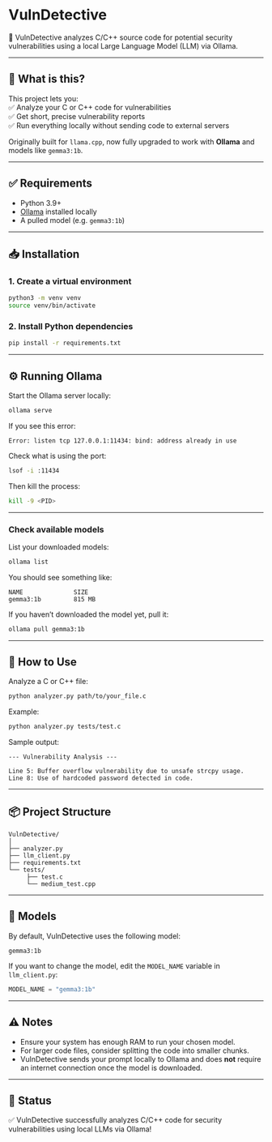 # VulnDetective

🔎 VulnDetective analyzes C/C++ source code for potential security vulnerabilities using a local Large Language Model (LLM) via Ollama.

---

## 🚀 What is this?

This project lets you:  
✅ Analyze your C or C++ code for vulnerabilities  
✅ Get short, precise vulnerability reports  
✅ Run everything locally without sending code to external servers

Originally built for `llama.cpp`, now fully upgraded to work with **Ollama** and models like `gemma3:1b`.

---

## ✅ Requirements

- Python 3.9+
- [Ollama](https://ollama.com/download) installed locally
- A pulled model (e.g. `gemma3:1b`)

---

## 📥 Installation

### 1. Create a virtual environment

```bash
python3 -m venv venv
source venv/bin/activate
```

### 2. Install Python dependencies

```bash
pip install -r requirements.txt
```

---

## ⚙️ Running Ollama

Start the Ollama server locally:

```bash
ollama serve
```

If you see this error:

```
Error: listen tcp 127.0.0.1:11434: bind: address already in use
```

Check what is using the port:

```bash
lsof -i :11434
```

Then kill the process:

```bash
kill -9 <PID>
```

---

### Check available models

List your downloaded models:

```bash
ollama list
```

You should see something like:

```
NAME              SIZE
gemma3:1b         815 MB
```

If you haven’t downloaded the model yet, pull it:

```bash
ollama pull gemma3:1b
```

---

## 🔧 How to Use

Analyze a C or C++ file:

```bash
python analyzer.py path/to/your_file.c
```

Example:

```bash
python analyzer.py tests/test.c
```

Sample output:

```
--- Vulnerability Analysis ---

Line 5: Buffer overflow vulnerability due to unsafe strcpy usage.
Line 8: Use of hardcoded password detected in code.
```

---

## 📦 Project Structure

```
VulnDetective/
│
├── analyzer.py
├── llm_client.py
├── requirements.txt
└── tests/
     ├── test.c
     └── medium_test.cpp
```

---

## 📝 Models

By default, VulnDetective uses the following model:

```
gemma3:1b
```

If you want to change the model, edit the `MODEL_NAME` variable in `llm_client.py`:

```python
MODEL_NAME = "gemma3:1b"
```

---

## ⚠️ Notes

- Ensure your system has enough RAM to run your chosen model.
- For larger code files, consider splitting the code into smaller chunks.
- VulnDetective sends your prompt locally to Ollama and does **not** require an internet connection once the model is downloaded.

---

## 🎉 Status

✅ VulnDetective successfully analyzes C/C++ code for security vulnerabilities using local LLMs via Ollama!
